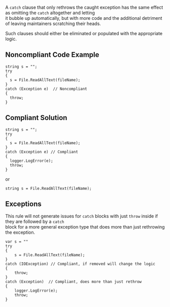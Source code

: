 
A `catch` clause that only rethrows the caught exception has the same effect as omitting the `catch` altogether and letting<br>it bubble up automatically, but with more code and the additional detriment of leaving maintainers scratching their heads.

Such clauses should either be eliminated or populated with the appropriate logic.

## Noncompliant Code Example


    string s = "";
    try
    {
      s = File.ReadAllText(fileName);
    }
    catch (Exception e)  // Noncompliant
    {
      throw;
    }


## Compliant Solution


    string s = "";
    try
    {
      s = File.ReadAllText(fileName);
    }
    catch (Exception e) // Compliant
    {
      logger.LogError(e);
      throw;
    }


or


    string s = File.ReadAllText(fileName);


## Exceptions

This rule will not generate issues for `catch` blocks with just `throw` inside if they are followed by a `catch`<br>block for a more general exception type that does more than just rethrowing the exception.


    var s = ""
    try
    {
        s = File.ReadAllText(fileName);
    }
    catch (IOException) // Compliant, if removed will change the logic
    {
        throw;
    }
    catch (Exception)  // Compliant, does more than just rethrow
    {
        logger.LogError(e);
        throw;
    }

